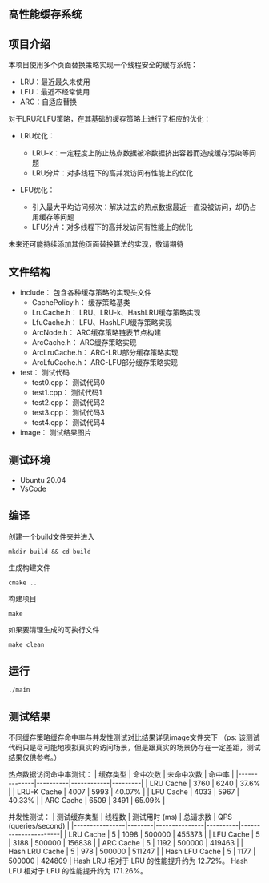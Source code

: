 ## 高性能缓存系统

## 项目介绍
本项目使用多个页面替换策略实现一个线程安全的缓存系统：
- LRU：最近最久未使用
- LFU：最近不经常使用
- ARC：自适应替换

对于LRU和LFU策略，在其基础的缓存策略上进行了相应的优化：

- LRU优化：
    - LRU-k：一定程度上防止热点数据被冷数据挤出容器而造成缓存污染等问题
    - LRU分片：对多线程下的高并发访问有性能上的优化

- LFU优化：
    - 引入最大平均访问频次：解决过去的热点数据最近一直没被访问，却仍占用缓存等问题
    - LFU分片：对多线程下的高并发访问有性能上的优化
  
未来还可能持续添加其他页面替换算法的实现，敬请期待
## 文件结构
- include：                包含各种缓存策略的实现头文件
    - CachePolicy.h：       缓存策略基类
    - LruCache.h：          LRU、LRU-k、HashLRU缓存策略实现
    - LfuCache.h：          LFU、HashLFU缓存策略实现 
    - ArcNode.h：           ARC缓存策略链表节点构建
    - ArcCache.h：          ARC缓存策略实现
    - ArcLruCache.h：       ARC-LRU部分缓存策略实现
    - ArcLfuCache.h：       ARC-LFU部分缓存策略实现
- test：                  测试代码
    - test0.cpp：           测试代码0
    - test1.cpp：           测试代码1
    - test2.cpp：           测试代码2
    - test3.cpp：           测试代码3
    - test4.cpp：           测试代码4
- image：                  测试结果图片        

## 测试环境 
- Ubuntu 20.04
- VsCode
## 编译
创建一个build文件夹并进入
```
mkdir build && cd build
```
生成构建文件
```
cmake ..
```
构建项目
```
make
```
如果要清理生成的可执行文件
```
make clean
```

## 运行
```
./main
```

## 测试结果
不同缓存策略缓存命中率与并发性测试对比结果详见image文件夹下
（ps: 该测试代码只是尽可能地模拟真实的访问场景，但是跟真实的场景仍存在一定差距，测试结果仅供参考。）

热点数据访问命中率测试：
| 缓存类型     | 命中次数 | 未命中次数 | 命中率  |
|--------------|----------|------------|---------|
| LRU Cache    | 3760      | 6240        | 37.6%   |
| LRU-K Cache  | 4007      | 5993        | 40.07%   |
| LFU Cache    | 4033      | 5967        | 40.33%   |
| ARC Cache    | 6509      | 3491        | 65.09%   |

并发性测试：
| 测试缓存类型   | 线程数 | 测试用时 (ms) | 总请求数 | QPS (queries/second) |
|----------------|--------|---------------|----------|----------------------|
| LRU Cache      | 5      | 1098          | 500000   | 455373               |
| LFU Cache      | 5      | 3188          | 500000   | 156838               |
| ARC Cache      | 5      | 1192          | 500000   | 419463               |
| Hash LRU Cache | 5      | 978           | 500000   | 511247               |
| Hash LFU Cache | 5      | 1177          | 500000   | 424809               |
Hash LRU 相对于 LRU 的性能提升约为 12.72%。
Hash LFU 相对于 LFU 的性能提升约为 171.26%。